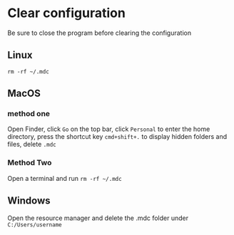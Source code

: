 # Clear configuration
Be sure to close the program before clearing the configuration

## Linux
`rm -rf ~/.mdc`

## MacOS
### method one
Open Finder, click `Go` on the top bar, click `Personal` to enter the home directory, press the shortcut key `cmd+shift+.` to display hidden folders and files, delete `.mdc`
### Method Two
Open a terminal and run `rm -rf ~/.mdc`

## Windows
Open the resource manager and delete the .mdc folder under `C:/Users/username`